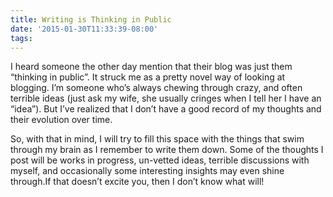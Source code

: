 ```yaml
---
title: Writing is Thinking in Public
date: '2015-01-30T11:33:39-08:00'
tags:
---
```

I heard someone the other day mention that their blog was just them “thinking in public”. It struck me as a pretty novel way of looking at blogging. I’m someone who’s always chewing through crazy, and often terrible ideas (just ask my wife, she usually cringes when I tell her I have an “idea”). But I’ve realized that I don’t have a good record of my thoughts and their evolution over time.

So, with that in mind, I will try to fill this space with the things that swim through my brain as I remember to write them down. Some of the thoughts I post will be works in progress, un-vetted ideas, terrible discussions with myself, and occasionally some interesting insights may even shine through.If that doesn’t excite you, then I don’t know what will!
